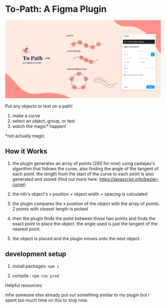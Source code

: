 # To-Path: A Figma Plugin

![logo and info image](info.png)

Put any objects or text on a path! 

1. make a curve
2. select an object, group, or text
3. watch the magic* happen!

*not actually magic


## How it Works

1. the plugin generates an array of points (280 for now) using castejau's algorithm  that follows the curve, also finding the angle of the tangent of each point. the length from the start of the curve to each point is also generated and stored (find out more here: https://javascript.info/bezier-curve)

2. the nth's object's x position + object width + spacing is calculated
3. the plugin compares the x position of the object with the array of points. 2 points with closest length is picked 
4. then the plugin finds the point between those two points and finds the exact point to place the object. the angle used is just the tangent of the nearest point.
5. the object is placed and the plugin moves onto the next object.

## development setup

1.  install packages:
`npm i` 

2. compile :
`npm run prod`

Helpful resources:


mfw someone else already put out something similar to my plugin but i spent too much time on this to stop now.
